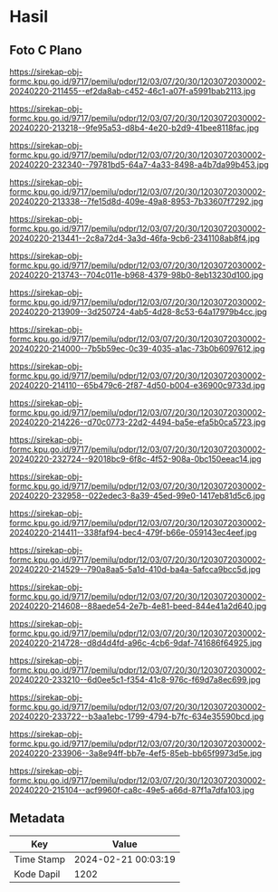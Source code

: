 # Hasil

## Foto C Plano

https://sirekap-obj-formc.kpu.go.id/9717/pemilu/pdpr/12/03/07/20/30/1203072030002-20240220-211455--ef2da8ab-c452-46c1-a07f-a5991bab2113.jpg

https://sirekap-obj-formc.kpu.go.id/9717/pemilu/pdpr/12/03/07/20/30/1203072030002-20240220-213218--9fe95a53-d8b4-4e20-b2d9-41bee8118fac.jpg

https://sirekap-obj-formc.kpu.go.id/9717/pemilu/pdpr/12/03/07/20/30/1203072030002-20240220-232340--79781bd5-64a7-4a33-8498-a4b7da99b453.jpg

https://sirekap-obj-formc.kpu.go.id/9717/pemilu/pdpr/12/03/07/20/30/1203072030002-20240220-213338--7fe15d8d-409e-49a8-8953-7b33607f7292.jpg

https://sirekap-obj-formc.kpu.go.id/9717/pemilu/pdpr/12/03/07/20/30/1203072030002-20240220-213441--2c8a72d4-3a3d-46fa-9cb6-2341108ab8f4.jpg

https://sirekap-obj-formc.kpu.go.id/9717/pemilu/pdpr/12/03/07/20/30/1203072030002-20240220-213743--704c011e-b968-4379-98b0-8eb13230d100.jpg

https://sirekap-obj-formc.kpu.go.id/9717/pemilu/pdpr/12/03/07/20/30/1203072030002-20240220-213909--3d250724-4ab5-4d28-8c53-64a17979b4cc.jpg

https://sirekap-obj-formc.kpu.go.id/9717/pemilu/pdpr/12/03/07/20/30/1203072030002-20240220-214000--7b5b59ec-0c39-4035-a1ac-73b0b6097612.jpg

https://sirekap-obj-formc.kpu.go.id/9717/pemilu/pdpr/12/03/07/20/30/1203072030002-20240220-214110--65b479c6-2f87-4d50-b004-e36900c9733d.jpg

https://sirekap-obj-formc.kpu.go.id/9717/pemilu/pdpr/12/03/07/20/30/1203072030002-20240220-214226--d70c0773-22d2-4494-ba5e-efa5b0ca5723.jpg

https://sirekap-obj-formc.kpu.go.id/9717/pemilu/pdpr/12/03/07/20/30/1203072030002-20240220-232724--92018bc9-6f8c-4f52-908a-0bc150eeac14.jpg

https://sirekap-obj-formc.kpu.go.id/9717/pemilu/pdpr/12/03/07/20/30/1203072030002-20240220-232958--022edec3-8a39-45ed-99e0-1417eb81d5c6.jpg

https://sirekap-obj-formc.kpu.go.id/9717/pemilu/pdpr/12/03/07/20/30/1203072030002-20240220-214411--338faf94-bec4-479f-b66e-059143ec4eef.jpg

https://sirekap-obj-formc.kpu.go.id/9717/pemilu/pdpr/12/03/07/20/30/1203072030002-20240220-214529--790a8aa5-5a1d-410d-ba4a-5afcca9bcc5d.jpg

https://sirekap-obj-formc.kpu.go.id/9717/pemilu/pdpr/12/03/07/20/30/1203072030002-20240220-214608--88aede54-2e7b-4e81-beed-844e41a2d640.jpg

https://sirekap-obj-formc.kpu.go.id/9717/pemilu/pdpr/12/03/07/20/30/1203072030002-20240220-214728--d8d4d4fd-a96c-4cb6-9daf-741686f64925.jpg

https://sirekap-obj-formc.kpu.go.id/9717/pemilu/pdpr/12/03/07/20/30/1203072030002-20240220-233210--6d0ee5c1-f354-41c8-976c-f69d7a8ec699.jpg

https://sirekap-obj-formc.kpu.go.id/9717/pemilu/pdpr/12/03/07/20/30/1203072030002-20240220-233722--b3aa1ebc-1799-4794-b7fc-634e35590bcd.jpg

https://sirekap-obj-formc.kpu.go.id/9717/pemilu/pdpr/12/03/07/20/30/1203072030002-20240220-233906--3a8e94ff-bb7e-4ef5-85eb-bb65f9973d5e.jpg

https://sirekap-obj-formc.kpu.go.id/9717/pemilu/pdpr/12/03/07/20/30/1203072030002-20240220-215104--acf9960f-ca8c-49e5-a66d-87f1a7dfa103.jpg


## Metadata

| Key        | Value               |
| ---------- | ------------------- |
| Time Stamp | 2024-02-21 00:03:19 |
| Kode Dapil | 1202                |



